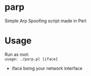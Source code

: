 # parp
Simple Arp Spoofing script made in Perl
# Usage
Run as root:  
`usage: ./parp.pl [iface]`
- iface being your network interface
